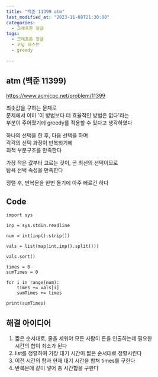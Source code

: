 ```yaml
---
title: "백준 11399 atm"
last_modified_at: "2023-11-08T21:30:00"
categories:
  - 크래프톤 정글
tags:
  - 크래프톤 정글
  - 코딩 테스트
  - greedy

---
```


## atm (백준 11399)
  <https://www.acmicpc.net/problem/11399>

  최솟값을 구하는 문제로<br>
  문제에서 이미 '이 방법보다 더 효율적인 방법은 없다'라는<br>
  부분이 주어졌기에 greedy를 적용할 수 있다고 생각하였다<br>

  하나의 선택을 한 후, 다음 선택을 하며<br>
  각각의 선택 과정이 반복되기에<br>
  최적 부분구조를 만족한다<br>
  
  가장 작은 값부터 고르는 것이, 곧 최선의 선택이므로<br>
  탐욕 선택 속성을 만족한다<br>

  정렬 후, 반복문을 한번 돌기에 아주 빠르긴 하다<br>
  

## Code
```
import sys

inp = sys.stdin.readline

num = int(inp().strip())

vals = list(map(int,inp().split()))

vals.sort()

times = 0
sumTimes = 0

for i in range(num):
    times += vals[i]
    sumTimes += times

print(sumTimes)
```

## 해결 아이디어
  1. 짧은 순서대로, 줄을 세워야 모든 사람이 돈을 인출하는데 필요한<br>
  시간의 합이 최소가 된다<br>
  2. list를 정렬하여 가장 대기 시간이 짧은 순서대로 정렬시킨다<br>
  3. 이전 시간의 합과 현재 대기 시간을 합쳐 times를 구한다<br>
  4. 반복문에 같이 넣어 총 시간합을 구한다